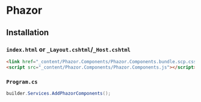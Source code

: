 # Phazor

## Installation 

### `index.html` or `_Layout.cshtml`/`_Host.cshtml`

```html
<link href="_content/Phazor.Components/Phazor.Components.bundle.scp.css" rel="stylesheet">
<script src="_content/Phazor.Components/Phazor.Components.js"></script>
```

### `Program.cs`

```csharp
builder.Services.AddPhazorComponents();
```